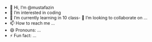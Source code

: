 - 👋 Hi, I’m @mustafazin
- 👀 I’m interested in coding
- 🌱 I’m currently learning in 10 class- 💞️ I’m looking to collaborate on ...
- 📫 How to reach me ...
- 😄 Pronouns: ...
- ⚡ Fun fact: ...

<!---
mustafazin/mustafazin is a ✨ special ✨ repository because its `README.md` (this file) appears on your GitHub profile.
You can click the Preview link to take a look at your changes.
--->
